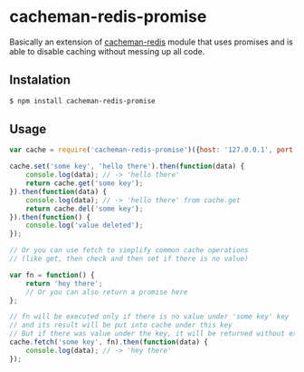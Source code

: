 # cacheman-redis-promise

Basically an extension of [cacheman-redis](https://github.com/cayasso/cacheman-redis) module that uses promises and is able to disable caching without messing up all code.

## Instalation

``` bash
$ npm install cacheman-redis-promise
```

## Usage

```javascript
var cache = require('cacheman-redis-promise')({host: '127.0.0.1', port: 6379})

cache.set('some key', 'hello there').then(function(data) {
	console.log(data); // -> 'hello there'
	return cache.get('some key');
}).then(function(data) {
	console.log(data); // -> 'hello there' from cache.get
	return cache.del('some key');
}).then(function() {
	console.log('value deleted');
});

// Or you can use fetch to simplify common cache operations
// (like get, then check and then set if there is no value)

var fn = function() {
	return 'hey there';
	// Or you can also return a promise here
};

// fn will be executed only if there is no value under 'some key' key
// and its result will be put into cache under this key
// But if there was value under the key, it will be returned without executing fn
cache.fetch('some key', fn).then(function(data) {
	console.log(data); // -> 'hey there'
});
```
